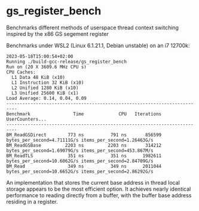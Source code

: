 # gs_register_bench
Benchmarks different methods of userspace thread context switching inspired by the x86 GS segement register 

Benchmarks under WSL2 (Linux 6.1.21.1, Debian unstable) on an i7 12700k:
```
2023-05-18T15:00:54+02:00
Running ./build-gcc-release/gs_register_bench
Run on (20 X 3609.6 MHz CPU s)
CPU Caches:
  L1 Data 48 KiB (x10)
  L1 Instruction 32 KiB (x10)
  L2 Unified 1280 KiB (x10)
  L3 Unified 25600 KiB (x1)
Load Average: 0.14, 0.04, 0.09
--------------------------------------------------------------------------
Benchmark                Time             CPU   Iterations UserCounters...
--------------------------------------------------------------------------
BM_ReadGSDirect        773 ns          791 ns       856599 bytes_per_second=4.71111G/s items_per_second=1.26463G/s
BM_ReadGSBase         2203 ns         2203 ns       314212 bytes_per_second=1.69079G/s items_per_second=453.867M/s
BM_ReadTLS             351 ns          351 ns      1982611 bytes_per_second=10.6062G/s items_per_second=2.84709G/s
BM_Read                349 ns          349 ns      2011044 bytes_per_second=10.6652G/s items_per_second=2.86292G/s
```

An implementation that stores the current base address in thread local storage appears to be the most efficient option.
It achieves nearly identical performance to reading directly from a buffer, with the buffer base address residing in a register.
